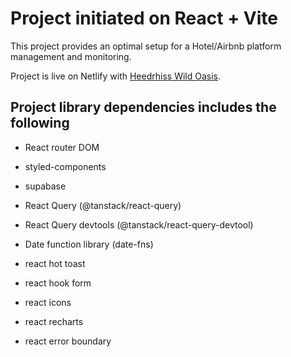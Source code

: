 # Project initiated on React + Vite

This project provides an optimal setup for a Hotel/Airbnb platform management and monitoring.

Project is live on Netlify with [Heedrhiss Wild Oasis](https://heedrhiss-wild-oasis.vercel.app/).

## Project library dependencies includes the following

- React router DOM

- styled-components

- supabase

- React Query (@tanstack/react-query)

- React Query devtools (@tanstack/react-query-devtool)

- Date function library (date-fns)

- react hot toast

- react hook form

- react icons

- react recharts

- react error boundary
